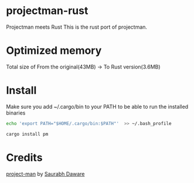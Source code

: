 # projectman-rust

Projectman meets Rust
This is the rust port of projectman.


# Optimized memory

Total size of From the original(43MB) -> To Rust version(3.6MB)


# Install

Make sure you add ~/.cargo/bin to your PATH to be able to run the installed binaries

```bash
echo 'export PATH="$HOME/.cargo/bin:$PATH"'  >> ~/.bash_profile
```

```Bash
cargo install pm
```


# Credits

[project-man](https://github.com/saurabhdaware/projectman) by [Saurabh Daware](https://github.com/saurabhdaware)

